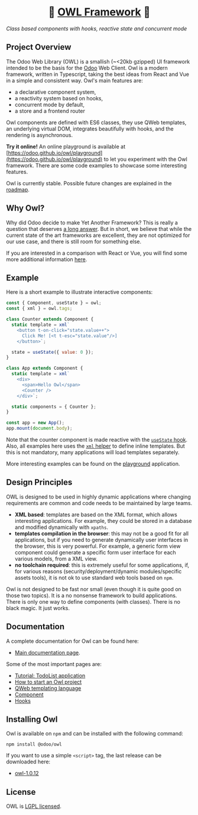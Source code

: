 <h1 align="center">🦉 <a href="https://odoo.github.io/owl/">OWL Framework</a> 🦉</h1>

_Class based components with hooks, reactive state and concurrent mode_

## Project Overview

The Odoo Web Library (OWL) is a smallish (~<20kb gzipped) UI framework intended to
be the basis for the [Odoo](https://www.odoo.com/) Web Client. Owl is a modern
framework, written in Typescript, taking the best ideas from React and Vue in a
simple and consistent way. Owl's main features are:

- a declarative component system,
- a reactivity system based on hooks,
- concurrent mode by default,
- a store and a frontend router

Owl components are defined with ES6 classes, they use QWeb templates, an
underlying virtual DOM, integrates beautifully with hooks, and the rendering is
asynchronous.

**Try it online!** An online playground is available at
[https://odoo.github.io/owl/playground](https://odoo.github.io/owl/playground)
to let you experiment with the Owl framework. There are some code examples to
showcase some interesting features.

Owl is currently stable.  Possible future changes are explained in the
[roadmap](roadmap.md).

## Why Owl?

Why did Odoo decide to make Yet Another Framework?  This is really a question
that deserves [a long answer](doc/miscellaneous/why_owl.md). But in short, we believe that
while the current state of the art frameworks are excellent, they are not
optimized for our use case, and there is still room for something else.

If you are interested in a comparison with React or Vue, you will
find some more additional information [here](doc/miscellaneous/comparison.md).

## Example

Here is a short example to illustrate interactive components:

```javascript
const { Component, useState } = owl;
const { xml } = owl.tags;

class Counter extends Component {
  static template = xml`
    <button t-on-click="state.value++">
      Click Me! [<t t-esc="state.value"/>]
    </button>`;

  state = useState({ value: 0 });
}

class App extends Component {
  static template = xml`
    <div>
      <span>Hello Owl</span>
      <Counter />
    </div>`;

  static components = { Counter };
}

const app = new App();
app.mount(document.body);
```

Note that the counter component is made reactive with the [`useState` hook](doc/reference/hooks.md#usestate).
Also, all examples here uses the [`xml` helper](doc/reference/tags.md#xml-tag) to define inline templates.
But this is not mandatory, many applications will load templates separately.

More interesting examples can be found on the
[playground](https://odoo.github.io/owl/playground) application.

## Design Principles

OWL is designed to be used in highly dynamic applications where changing
requirements are common and code needs to be maintained by large teams.

- **XML based**: templates are based on the XML format, which allows interesting
  applications. For example, they could be stored in a database and modified
  dynamically with `xpaths`.
- **templates compilation in the browser**: this may not be a good fit for all
  applications, but if you need to generate dynamically user interfaces in the
  browser, this is very powerful. For example, a generic form view component
  could generate a specific form user interface for each various models, from a XML view.
- **no toolchain required**: this is extremely useful for some applications, if,
  for various reasons (security/deployment/dynamic modules/specific assets tools),
  it is not ok to use standard web tools based on `npm`.

Owl is not designed to be fast nor small (even though it is quite good on those
two topics). It is a no nonsense framework to build applications. There is only
one way to define components (with classes). There is no black magic. It just
works.


## Documentation

A complete documentation for Owl can be found here:

- [Main documentation page](doc/readme.md).

Some of the most important pages are:

- [Tutorial: TodoList application](doc/learning/tutorial_todoapp.md)
- [How to start an Owl project](doc/learning/quick_start.md)
- [QWeb templating language](doc/reference/qweb_templating_language.md)
- [Component](doc/reference/component.md)
- [Hooks](doc/reference/hooks.md)


## Installing Owl

Owl is available on `npm` and can be installed with the following command:

```
npm install @odoo/owl
```

If you want to use a simple `<script>` tag, the last release can be downloaded here:

- [owl-1.0.12](https://github.com/odoo/owl/releases/tag/v1.0.12)

## License

OWL is [LGPL licensed](./LICENSE).
